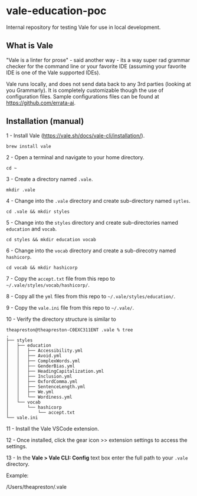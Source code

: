 # vale-education-poc
Internal repository for testing Vale for use in local development.

## What is Vale

"Vale is a linter for prose" - said another way - its a way super rad grammar checker for the command line or your favorite IDE (assuming your favorite IDE is one of the Vale supported IDEs).

Vale runs locally, and does not send data back to any 3rd parties (looking at you Grammarly). It is completely customizable though the use of configuration files. Sample configurations files can be found at https://github.com/errata-ai.

## Installation (manual)

1 - Install Vale (https://vale.sh/docs/vale-cli/installation/).

`brew install vale`

2 - Open a terminal and navigate to your home directory.

`cd ~`

3 - Create a directory named `.vale`.

`mkdir .vale`

4 - Change into the `.vale` directory and create sub-directory named `sytles`.

`cd .vale && mkdir styles`

5 - Change into the `styles` directory and create sub-directories named `education` and `vocab`.

`cd styles && mkdir education vocab`

6 - Change into the `vocab` directory and create a sub-direcotry named `hashicorp`.

`cd vocab && mkdir hashicorp`

7 - Copy the `accept.txt` file from this repo to `~/.vale/styles/vocab/hashicorp/`.

8 - Copy all the `yml` files from this repo to `~/.vale/styles/education/`.

9 - Copy the `vale.ini` file from this repo to `~/.vale/`.

10 - Verify the directory structure is similar to

```
theapreston@theapreston-C0EXC311ENT .vale % tree
.
├── styles
│   ├── education
│   │   ├── Accessibility.yml
│   │   ├── Avoid.yml
│   │   ├── ComplexWords.yml
│   │   ├── GenderBias.yml
│   │   ├── HeadingCapitalization.yml
│   │   ├── Inclusion.yml
│   │   ├── OxfordComma.yml
│   │   ├── SentenceLength.yml
│   │   ├── We.yml
│   │   └── Wordiness.yml
│   └── vocab
│       └── hashicorp
│           └── accept.txt
└── vale.ini
```

11 - Install the Vale VSCode extension.

12 - Once installed, click the gear icon >> extension settings to access the settings.

13 - In the **Vale > Vale CLI: Config** text box enter the full path to your `.vale` directory.

Example:

/Users/theapreston/.vale
